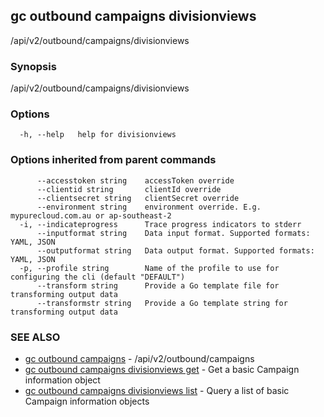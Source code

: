## gc outbound campaigns divisionviews

/api/v2/outbound/campaigns/divisionviews

### Synopsis

/api/v2/outbound/campaigns/divisionviews

### Options

```
  -h, --help   help for divisionviews
```

### Options inherited from parent commands

```
      --accesstoken string    accessToken override
      --clientid string       clientId override
      --clientsecret string   clientSecret override
      --environment string    environment override. E.g. mypurecloud.com.au or ap-southeast-2
  -i, --indicateprogress      Trace progress indicators to stderr
      --inputformat string    Data input format. Supported formats: YAML, JSON
      --outputformat string   Data output format. Supported formats: YAML, JSON
  -p, --profile string        Name of the profile to use for configuring the cli (default "DEFAULT")
      --transform string      Provide a Go template file for transforming output data
      --transformstr string   Provide a Go template string for transforming output data
```

### SEE ALSO

* [gc outbound campaigns](gc_outbound_campaigns.html)	 - /api/v2/outbound/campaigns
* [gc outbound campaigns divisionviews get](gc_outbound_campaigns_divisionviews_get.html)	 - Get a basic Campaign information object
* [gc outbound campaigns divisionviews list](gc_outbound_campaigns_divisionviews_list.html)	 - Query a list of basic Campaign information objects


